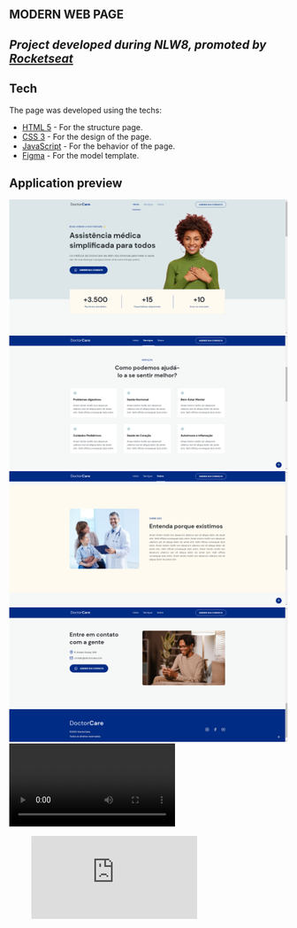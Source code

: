 ## MODERN WEB PAGE
## _Project developed during NLW8, promoted by [Rocketseat](https://www.rocketseat.com.br/)_

## Tech
  The page was developed using the techs:
- [HTML 5](https://developer.mozilla.org/pt-BR/docs/Web/HTML) - For the structure page.
- [CSS 3](https://developer.mozilla.org/pt-BR/docs/Web/CSS) - For the design of the page.
- [JavaScript](https://developer.mozilla.org/pt-BR/docs/Web/JavaScript) - For the behavior of the page.
- [Figma](https://www.figma.com/file/CSWWouZAWODrKuBLZe8QE3/DoctorCare-(Community)?node-id=0%3A1) - For the model template.

## Application preview
![Preview](./assets/imgsPreview/preview.png)
![Preview](./assets/imgsPreview/img2.png)
![Preview](./assets/imgsPreview/img3.png)
![Preview](./assets/imgsPreview/img4.png)
![Preview](./assets/videoPreview/videoMobilePreview.mp4)


<figure class="video_container">
  <iframe src="https://drive.google.com/file/d/1-_mSStMOtXdsRSwC-0FpdA5zo0Gcafpc/view?usp=sharing" frameborder="0" allowfullscreen="true"> </iframe>
</figure>


